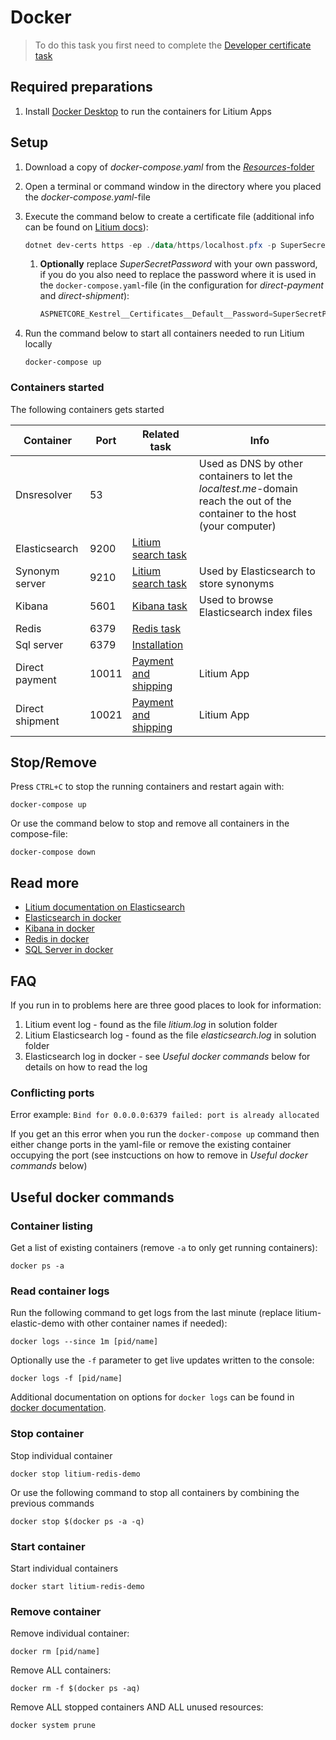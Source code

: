 # Docker

> To do this task you first need to complete the [Developer certificate task](../Developer%20certificate)

## Required preparations

1. Install [Docker Desktop](https://www.docker.com/products/docker-desktop) to run the containers for Litium Apps

## Setup

1. Download a copy of _docker-compose.yaml_ from the [_Resources_-folder](Resources/docker-compose.yaml)
1. Open a terminal or command window in the directory where you placed the _docker-compose.yaml_-file
1. Execute the command below to create a certificate file (additional info can be found on [Litium docs](https://docs.litium.com/documentation/litium-apps)):

    ```PowerShell
    dotnet dev-certs https -ep ./data/https/localhost.pfx -p SuperSecretPassword
    ```

    1. **Optionally** replace _SuperSecretPassword_ with your own password, if you do you also need to replace the password where it is used in the `docker-compose.yaml`-file (in the configuration for _direct-payment_ and _direct-shipment_):

        ```PowerShell
        ASPNETCORE_Kestrel__Certificates__Default__Password=SuperSecretPassword # <-- TODO Replace
        ```

1. Run the command below to start all containers needed to run Litium locally

    ```console
    docker-compose up
    ```

### Containers started

The following containers gets started

| Container | Port | Related task | Info
| -- | -- | -- | -- |
| Dnsresolver | 53 | | Used as DNS by other containers to let the _localtest.me_-domain reach the out of the container to the host (your computer)
| Elasticsearch | 9200 | [Litium search task](../Litium%20search) |
| Synonym server | 9210 | [Litium search task](../Litium%20search) | Used by Elasticsearch to store synonyms
| Kibana | 5601 | [Kibana task](../Kibana) | Used to browse Elasticsearch index files
| Redis | 6379 |[Redis task](../Redis) |
| Sql server | 6379 |[Installation](../Installation) |
| Direct payment | 10011 | [Payment and shipping](../Payment%20and%20shipping) | Litium App
| Direct shipment | 10021 | [Payment and shipping](../Payment%20and%20shipping) | Litium App

## Stop/Remove

Press `CTRL+C` to stop the running containers and restart again with:

```console
docker-compose up
```

Or use the command below to stop and remove all containers in the compose-file:

```console
docker-compose down
```

## Read more

* [Litium documentation on Elasticsearch](https://docs.litium.com/documentation/architecture/search/elasticsearch/setup-and-configure-elasticsearch)
* [Elasticsearch in docker](https://www.elastic.co/guide/en/elasticsearch/reference/7.5/docker.html)
* [Kibana in docker](https://www.elastic.co/guide/en/kibana/current/docker.html)
* [Redis in docker](https://docs.microsoft.com/en-us/archive/blogs/uk_faculty_connection/containers-redis-running-redis-on-windows-with-docker)
* [SQL Server in docker](https://docs.microsoft.com/en-us/dotnet/architecture/microservices/multi-container-microservice-net-applications/database-server-container)

## FAQ

If you run in to problems here are three good places to look for information:

1. Litium event log - found as the file _litium.log_ in solution folder
1. Litium Elasticsearch log - found as the file _elasticsearch.log_ in solution folder
1. Elasticsearch log in docker - see _Useful docker commands_ below for details on how to read the log

### Conflicting ports

Error example: `Bind for 0.0.0.0:6379 failed: port is already allocated`

If you get an this error when you run the `docker-compose up` command then either change ports in the yaml-file or remove the existing container occupying the port (see instcuctions on how to remove in _Useful docker commands_ below)

## Useful docker commands

### Container listing

Get a list of existing containers (remove `-a` to only get running containers):

```console
docker ps -a
```

### Read container logs

Run the following command to get logs from the last minute (replace litium-elastic-demo with other container names if needed):

```console
docker logs --since 1m [pid/name]
```

Optionally use the `-f` parameter to get live updates written to the console:

```console
docker logs -f [pid/name]
```

Additional documentation on options for `docker logs` can be found in [docker documentation](https://docs.docker.com/engine/reference/commandline/logs/).

### Stop container

Stop individual container

```console
docker stop litium-redis-demo
```

Or use the following command to stop all containers by combining the previous commands

```console
docker stop $(docker ps -a -q)
```

### Start container

Start individual containers

```console
docker start litium-redis-demo
```

### Remove container

Remove individual container:

```console
docker rm [pid/name]
```

Remove ALL containers:

```console
docker rm -f $(docker ps -aq)
```

Remove ALL stopped containers AND ALL unused resources:

```console
docker system prune
```

